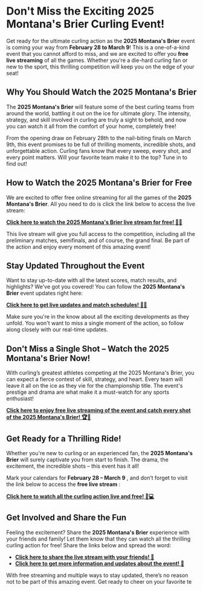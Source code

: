 # Don't Miss the Exciting 2025 Montana's Brier Curling Event!

Get ready for the ultimate curling action as the **2025 Montana's Brier** event is coming your way from **February 28 to March 9**! This is a one-of-a-kind event that you cannot afford to miss, and we are excited to offer you **free live streaming** of all the games. Whether you're a die-hard curling fan or new to the sport, this thrilling competition will keep you on the edge of your seat!

## Why You Should Watch the 2025 Montana's Brier

The **2025 Montana's Brier** will feature some of the best curling teams from around the world, battling it out on the ice for ultimate glory. The intensity, strategy, and skill involved in curling are truly a sight to behold, and now you can watch it all from the comfort of your home, completely free!

From the opening draw on February 28th to the nail-biting finals on March 9th, this event promises to be full of thrilling moments, incredible shots, and unforgettable action. Curling fans know that every sweep, every shot, and every point matters. Will your favorite team make it to the top? Tune in to find out!

## How to Watch the 2025 Montana's Brier for Free

We are excited to offer free online streaming for all the games of the **2025 Montana's Brier**. All you need to do is click the link below to access the live stream:

[**Click here to watch the 2025 Montana's Brier live stream for free! 🎥🏒**](https://tinyurl.com/livestreamfreeo?st=2025montanasbrier&si=gh)

This live stream will give you full access to the competition, including all the preliminary matches, semifinals, and of course, the grand final. Be part of the action and enjoy every moment of this amazing event!

## Stay Updated Throughout the Event

Want to stay up-to-date with all the latest scores, match results, and highlights? We've got you covered! You can follow the **2025 Montana's Brier** event updates right here:

[**Click here to get live updates and match schedules! 🔄📅**](https://tinyurl.com/livestreamfreeo?st=2025montanasbrier&si=gh)

Make sure you're in the know about all the exciting developments as they unfold. You won't want to miss a single moment of the action, so follow along closely with our real-time updates.

## Don't Miss a Single Shot – Watch the 2025 Montana's Brier Now!

With curling’s greatest athletes competing at the 2025 Montana's Brier, you can expect a fierce contest of skill, strategy, and heart. Every team will leave it all on the ice as they vie for the championship title. The event's prestige and drama are what make it a must-watch for any sports enthusiast!

[**Click here to enjoy free live streaming of the event and catch every shot of the 2025 Montana's Brier! 🏆🥌**](https://tinyurl.com/livestreamfreeo?st=2025montanasbrier&si=gh)

## Get Ready for a Thrilling Ride!

Whether you're new to curling or an experienced fan, the **2025 Montana's Brier** will surely captivate you from start to finish. The drama, the excitement, the incredible shots – this event has it all!

Mark your calendars for **February 28 – March 9** , and don’t forget to visit the link below to access the **free live stream** :

[**Click here to watch all the curling action live and free! 📲💻**](https://tinyurl.com/livestreamfreeo?st=2025montanasbrier&si=gh)

## Get Involved and Share the Fun

Feeling the excitement? Share the **2025 Montana's Brier** experience with your friends and family! Let them know that they can watch all the thrilling curling action for free! Share the links below and spread the word:

- [**Click here to share the live stream with your friends! 🔗**](https://tinyurl.com/livestreamfreeo?st=2025montanasbrier&si=gh)
- [**Click here to get more information and updates about the event! 📰**](https://tinyurl.com/livestreamfreeo?st=2025montanasbrier&si=gh)

With free streaming and multiple ways to stay updated, there’s no reason not to be part of this amazing event. Get ready to cheer on your favorite te
